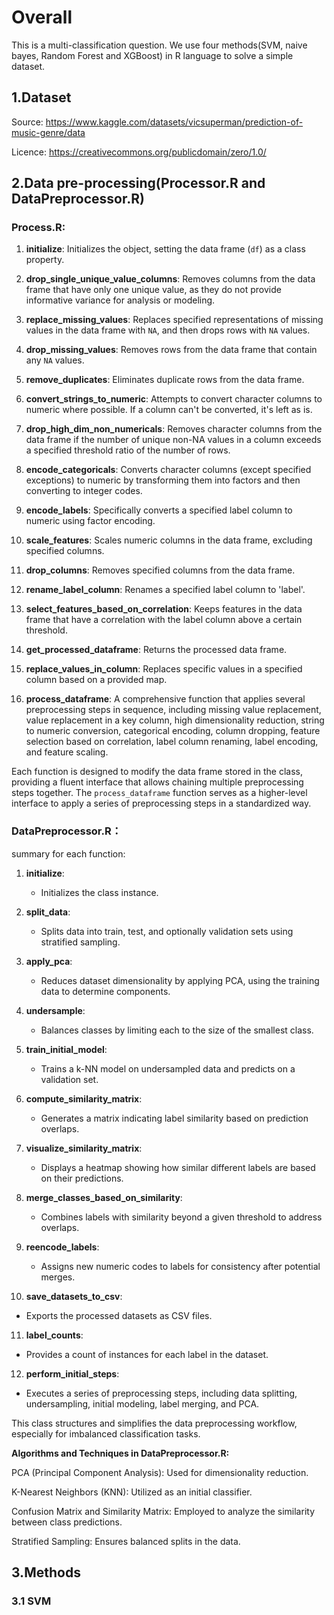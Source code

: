 # Overall
This is a multi-classification question. We use four methods(SVM, naive bayes, Random Forest and XGBoost) in R language to solve a simple dataset.
## 1.Dataset
Source: https://www.kaggle.com/datasets/vicsuperman/prediction-of-music-genre/data

Licence: https://creativecommons.org/publicdomain/zero/1.0/
## 2.Data pre-processing(Processor.R and DataPreprocessor.R)
### Process.R:

1. **initialize**: Initializes the object, setting the data frame (`df`) as a class property.

2. **drop_single_unique_value_columns**: Removes columns from the data frame that have only one unique value, as they do not provide informative variance for analysis or modeling.

3. **replace_missing_values**: Replaces specified representations of missing values in the data frame with `NA`, and then drops rows with `NA` values. 

4. **drop_missing_values**: Removes rows from the data frame that contain any `NA` values.

5. **remove_duplicates**: Eliminates duplicate rows from the data frame.

6. **convert_strings_to_numeric**: Attempts to convert character columns to numeric where possible. If a column can't be converted, it's left as is.

7. **drop_high_dim_non_numericals**: Removes character columns from the data frame if the number of unique non-NA values in a column exceeds a specified threshold ratio of the number of rows.

8. **encode_categoricals**: Converts character columns (except specified exceptions) to numeric by transforming them into factors and then converting to integer codes.

9. **encode_labels**: Specifically converts a specified label column to numeric using factor encoding.

10. **scale_features**: Scales numeric columns in the data frame, excluding specified columns.

11. **drop_columns**: Removes specified columns from the data frame.

12. **rename_label_column**: Renames a specified label column to 'label'.

13. **select_features_based_on_correlation**: Keeps features in the data frame that have a correlation with the label column above a certain threshold.

14. **get_processed_dataframe**: Returns the processed data frame.

15. **replace_values_in_column**: Replaces specific values in a specified column based on a provided map.

16. **process_dataframe**: A comprehensive function that applies several preprocessing steps in sequence, including missing value replacement, value replacement in a key column, high dimensionality reduction, string to numeric conversion, categorical encoding, column dropping, feature selection based on correlation, label column renaming, label encoding, and feature scaling.

Each function is designed to modify the data frame stored in the class, providing a fluent interface that allows chaining multiple preprocessing steps together. The `process_dataframe` function serves as a higher-level interface to apply a series of preprocessing steps in a standardized way.

### DataPreprocessor.R：
summary for each function:

1. **initialize**: 
   - Initializes the class instance.
   
2. **split_data**: 
   - Splits data into train, test, and optionally validation sets using stratified sampling.

3. **apply_pca**: 
   - Reduces dataset dimensionality by applying PCA, using the training data to determine components.

4. **undersample**: 
   - Balances classes by limiting each to the size of the smallest class.

5. **train_initial_model**: 
   - Trains a k-NN model on undersampled data and predicts on a validation set.

6. **compute_similarity_matrix**: 
   - Generates a matrix indicating label similarity based on prediction overlaps.

7. **visualize_similarity_matrix**: 
   - Displays a heatmap showing how similar different labels are based on their predictions.

8. **merge_classes_based_on_similarity**: 
   - Combines labels with similarity beyond a given threshold to address overlaps.

9. **reencode_labels**: 
   - Assigns new numeric codes to labels for consistency after potential merges.

10. **save_datasets_to_csv**: 
   - Exports the processed datasets as CSV files.

11. **label_counts**: 
   - Provides a count of instances for each label in the dataset.

12. **perform_initial_steps**: 
   - Executes a series of preprocessing steps, including data splitting, undersampling, initial modeling, label merging, and PCA.

This class structures and simplifies the data preprocessing workflow, especially for imbalanced classification tasks.

**Algorithms and Techniques in DataPreprocessor.R:**

PCA (Principal Component Analysis): Used for dimensionality reduction.

K-Nearest Neighbors (KNN): Utilized as an initial classifier.

Confusion Matrix and Similarity Matrix: Employed to analyze the similarity between class predictions.

Stratified Sampling: Ensures balanced splits in the data.
## 3.Methods
### 3.1 SVM
